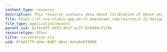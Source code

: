 ```yaml
---
content_type: resource
description: This resource contains data about Calibration of Heave and Pitch Sensors.
file: https://ol-ocw-studio-app-qa.s3.amazonaws.com/courses/2-22-design-principles-for-ocean-vehicles-13-42-spring-2005/8fdd7279a9ac890768a1de5e0a0f8008_calibration.xls
file_type: application/msword
parent_uid: b1f6c03f-4453-462f-ac37-01809dc71f8e
resourcetype: Other
title: calibration.xls
uid: 8fdd7279-a9ac-8907-68a1-de5e0a0f8008
---
```

